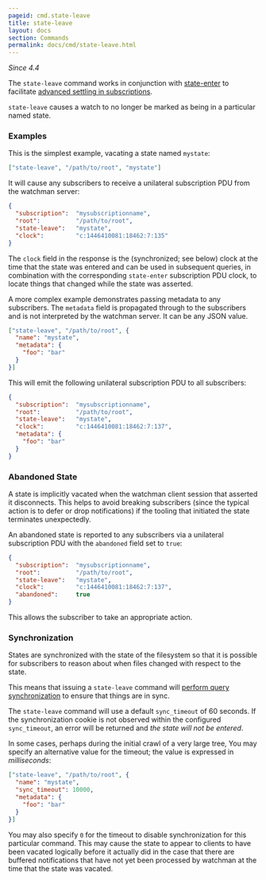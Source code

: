 ```yaml
---
pageid: cmd.state-leave
title: state-leave
layout: docs
section: Commands
permalink: docs/cmd/state-leave.html
---
```


*Since 4.4*

The `state-leave` command works in conjunction with
[state-enter](/watchman/docs/cmd/state-enter.html) to facilitate [advanced
settling in subscriptions](/watchman/docs/cmd/subscribe.html#advanced-settling).

`state-leave` causes a watch to no longer be marked as being in a particular
named state.

### Examples

This is the simplest example, vacating a state named `mystate`:

```json
["state-leave", "/path/to/root", "mystate"]
```

It will cause any subscribers to receive a unilateral subscription PDU from the
watchman server:

```json
{
  "subscription":  "mysubscriptionname",
  "root":          "/path/to/root",
  "state-leave":   "mystate",
  "clock":         "c:1446410081:18462:7:135"
}
```

The `clock` field in the response is the (synchronized; see below) clock at the
time that the state was entered and can be used in subsequent queries, in
combination with the corresponding `state-enter` subscription PDU clock, to
locate things that changed while the state was asserted.

A more complex example demonstrates passing metadata to any subscribers.  The
`metadata` field is propagated through to the subscribers and is not
interpreted by the watchman server.  It can be any JSON value.

```json
["state-leave", "/path/to/root", {
  "name": "mystate",
  "metadata": {
    "foo": "bar"
  }
}]
```

This will emit the following unilateral subscription PDU to all subscribers:

```json
{
  "subscription":  "mysubscriptionname",
  "root":          "/path/to/root",
  "state-leave":   "mystate",
  "clock":         "c:1446410081:18462:7:137",
  "metadata": {
    "foo": "bar"
  }
}
```

### Abandoned State

A state is implicitly vacated when the watchman client session that asserted it
disconnects.  This helps to avoid breaking subscribers (since the typical
action is to defer or drop notifications) if the tooling that initiated the
state terminates unexpectedly.

An abandoned state is reported to any subscribers via a unilateral subscription
PDU with the `abandoned` field set to `true`:

```json
{
  "subscription":  "mysubscriptionname",
  "root":          "/path/to/root",
  "state-leave":   "mystate",
  "clock":         "c:1446410081:18462:7:137",
  "abandoned":     true
}
```

This allows the subscriber to take an appropriate action.

### Synchronization

States are synchronized with the state of the filesystem so that it is
possible for subscribers to reason about when files changed with respect to
the state.

This means that issuing a `state-leave` command will [perform query
synchronization](/watchman/docs/cookies.html#how-cookies-work) to ensure that
things are in sync.

The `state-leave` command will use a default `sync_timeout` of 60 seconds.
If the synchronization cookie is not observed within the configured
`sync_timeout`, an error will be returned and *the state will not be entered*.

In some cases, perhaps during the initial crawl of a very large tree, You may
specify an alternative value for the timeout; the value is expressed in
*milliseconds*:

```json
["state-leave", "/path/to/root", {
  "name": "mystate",
  "sync_timeout": 10000,
  "metadata": {
    "foo": "bar"
  }
}]
```

You may also specify `0` for the timeout to disable synchronization for this
particular command.   This may cause the state to appear to clients to have
been vacated logically before it actually did in the case that there are
buffered notifications that have not yet been processed by watchman at the time
that the state was vacated.
